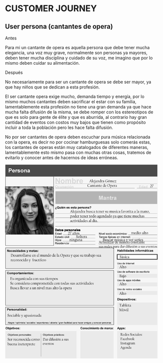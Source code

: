 # CUSTOMER JOURNEY
## User persona (cantantes de opera)



Antes

Para mi un cantante de opera es aquella persona que debe tener mucha elegancia, una voz muy grave, normalmente son personas ya mayores, deben tener mucha disciplina y cuidado de su voz, me imagino que por lo mismo deben cuidar su alimentación.

Después

No necesariamente para ser un cantante de opera se debe ser mayor, ya que hay niños que se dedican a esta profesión.

El ser cantante opera exige mucho, demanda tiempo y energía, por lo mismo muchos cantantes deben sacrificar el estar con su familia, lamentablemente esta profesión no tiene una gran demanda ya que hace mucha falta difusión de la misma, se debe romper con los estereotipos de que es solo para gente de élite y que es aburrida, al contrario hay gran cantidad de eventos con costos muy bajos que tienen como propósito incluir a toda la población pero les hace falta difusión.

No por ser cantantes de opera deben escuchar pura música relacionada con la opera, es decir no por cocinar hamburguesas solo comerás estas, los cantantes de operas están muy catalogados de diferentes maneras, lamentablemente esto mismo pasa con muchas otras cosas, tratemos de evitarlo y conocer antes de hacernos de ideas erróneas.

![Sketch](IMAGE/user.jpg)

